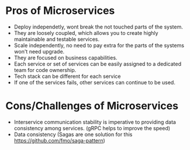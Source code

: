 # Pros of Microservices

* Deploy independetly, wont break the not touched parts of the system.
* They are loosely coupled, which allows you to create highly maintainable and testable services.
* Scale independently, no need to pay extra for the parts of the systems won't need upgrade.
* They are focused on business capabilities.
* Each service or set of services can be easily assigned to a dedicated team for code ownership.
* Tech stack can be different for each service
* If one of the services fails, other services can continue to be used.

# Cons/Challenges of Microservices

* Interservice communication stability is imperative to providing data consistency among services. (gRPC helps to improve the speed)
* Data consistency (Sagas are one solution for this https://github.com/fmo/saga-pattern) 
